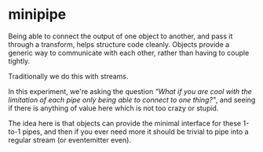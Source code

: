 minipipe
====

Being able to connect the output of one object to another, and pass it through a transform, helps structure code cleanly. Objects provide a generic way to communicate with each other, rather than having to couple tightly.

Traditionally we do this with streams.

In this experiment, we're asking the question _"What if you are cool with the limitation of each pipe only being able to connect to one thing?"_, and seeing if there is anything of value here which is not too crazy or stupid.

The idea here is that objects can provide the minimal interface for these 1-to-1 pipes, and then if you ever need more it should be trivial to pipe into a regular stream (or eventemitter even).
